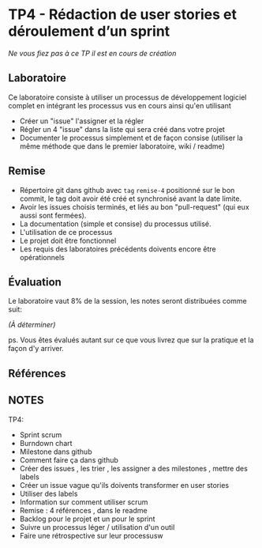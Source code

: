 # TP4 - Rédaction de user stories et déroulement d’un sprint

*Ne vous fiez pas à ce TP il est en cours de création*

## Laboratoire

Ce laboratoire consiste à utiliser un processus de développement logiciel complet
en intégrant les processus vus en cours ainsi qu'en utilisant

- Créer un "issue" l'assigner et la régler
- Régler un 4 "issue" dans la liste qui sera créé dans votre projet
- Documenter le processus simplement et de façon consise (utiliser la même
    méthode que dans le premier laboratoire, wiki / readme)

## Remise

- Répertoire git dans github avec `tag` `remise-4` positionné sur le bon commit,
    le tag doit avoir été créé et synchronisé avant la date limite.
- Avoir les issues choisis terminés, et liés au bon "pull-request" (qui eux
    aussi sont fermées).
- La documentation (simple et consise) du processus utilisé.
- L'utilisation de ce processus
- Le projet doit être fonctionnel
- Les requis des laboratoires précédents doivents encore être opérationnels

## Évaluation

Le laboratoire vaut 8% de la session, les notes seront distribuées comme suit:

_(À déterminer)_

ps. Vous êtes évalués autant sur ce que vous livrez que sur la pratique et la façon
d'y arriver.

## Références


## NOTES


TP4:
  - Sprint scrum
  - Burndown chart
  - Milestone dans github
  - Comment faire ça dans github
  - Créer des issues , les trier , les assigner a des milestones , mettre des labels
  - Créer un issue vague qu'ils doivents transformer en user stories
  - Utiliser des labels
  - Information sur comment utiliser scrum
  - Remise : 4 références , dans le readme
  - Backlog pour le projet et un pour le sprint
  - Suivre un processus léger / utilisation d'un outil
  - Faire une rétrospective sur leur processusw

